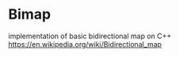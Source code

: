 # Bimap

implementation of basic bidirectional map on C++
https://en.wikipedia.org/wiki/Bidirectional_map
